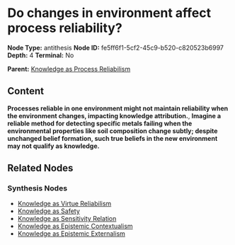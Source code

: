 # Do changes in environment affect process reliability?

**Node Type:** antithesis
**Node ID:** fe5ff6f1-5cf2-45c9-b520-c820523b6997
**Depth:** 4
**Terminal:** No

**Parent:** [Knowledge as Process Reliabilism](knowledge-as-process-reliabilism-synthesis-1b0946ab-f1e7-49e1-afd4-dd7c53fa1314.md)

## Content

**Processes reliable in one environment might not maintain reliability when the environment changes, impacting knowledge attribution.**, **Imagine a reliable method for detecting specific metals failing when the environmental properties like soil composition change subtly; despite unchanged belief formation, such true beliefs in the new environment may not qualify as knowledge.**

## Related Nodes

### Synthesis Nodes

- [Knowledge as Virtue Reliabilism](knowledge-as-virtue-reliabilism-synthesis-5a9e1d3a-5275-44cc-9bab-dc0eaeaafa1f.md)
- [Knowledge as Safety](knowledge-as-safety-synthesis-548b6efa-7990-4131-856c-b8a502d931bc.md)
- [Knowledge as Sensitivity Relation](knowledge-as-sensitivity-relation-synthesis-7b4a3383-aa8f-435c-964a-56cda1be48dc.md)
- [Knowledge as Epistemic Contextualism](knowledge-as-epistemic-contextualism-synthesis-b602bd17-051d-473a-b478-4a22e592a6c3.md)
- [Knowledge as Epistemic Externalism](knowledge-as-epistemic-externalism-synthesis-57adf214-d0b7-4086-a824-f5075533f6e2.md)
